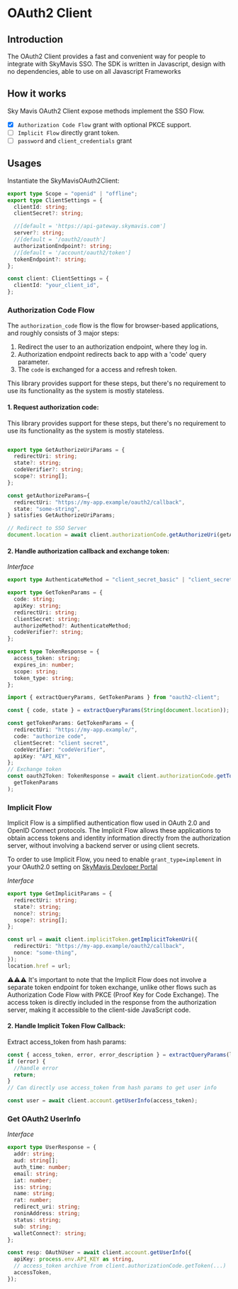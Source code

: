 # OAuth2 Client

## Introduction

The OAuth2 Client provides a fast and convenient way for people to integrate with SkyMavis SSO.
The SDK is written in Javascript, design with no dependencies, able to use on all Javascript Frameworks

## How it works

Sky Mavis OAuth2 Client expose methods implement the SSO Flow.

- [x] `Authorization Code Flow` grant with optional PKCE support.
- [ ] `Implicit Flow` directly grant token.
- [ ] `password` and `client_credentials` grant

## Usages

Instantiate the SkyMavisOAuth2Client:

```ts
export type Scope = "openid" | "offline";
export type ClientSettings = {
  clientId: string;
  clientSecret?: string;

  //[default = 'https://api-gateway.skymavis.com']
  server?: string;
  //[default = '/oauth2/oauth']
  authorizationEndpoint?: string;
  //[default = '/account/oauth2/token']
  tokenEndpoint?: string;
};

const client: ClientSettings = {
  clientId: "your_client_id",
};
```

### Authorization Code Flow

The `authorization_code` flow is the flow for browser-based applications,
and roughly consists of 3 major steps:

1. Redirect the user to an authorization endpoint, where they log in.
2. Authorization endpoint redirects back to app with a 'code' query
   parameter.
3. The `code` is exchanged for a access and refresh token.

This library provides support for these steps, but there's no requirement
to use its functionality as the system is mostly stateless.

#### 1. Request authorization code:

This library provides support for these steps, but there's no requirement
to use its functionality as the system is mostly stateless.

```ts

export type GetAuthorizeUriParams = {
  redirectUri: string;
  state?: string;
  codeVerifier?: string;
  scope?: string[];
};

const getAuthorizeParams={
  redirectUri: "https://my-app.example/oauth2/callback",
  state: "some-string",
} satisfies GetAuthorizeUriParams;

// Redirect to SSO Server
document.location = await client.authorizationCode.getAuthorizeUri(getAuthorizaParams);

```

#### 2. Handle authorization callback and exchange token:

_Interface_

```ts
export type AuthenticateMethod = "client_secret_basic" | "client_secret_post";

export type GetTokenParams = {
  code: string;
  apiKey: string;
  redirectUri: string;
  clientSecret: string;
  authorizeMethod?: AuthenticateMethod;
  codeVerifier?: string;
};

export type TokenResponse = {
  access_token: string;
  expires_in: number;
  scope: string;
  token_type: string;
};
```

```ts
import { extractQueryParams, GetTokenParams } from "oauth2-client";

const { code, state } = extractQueryParams(String(document.location));

const getTokenParams: GetTokenParams = {
  redirectUri: "https://my-app.example/",
  code: "authorize code",
  clientSecret: "client secret",
  codeVerifier: "codeVerifier",
  apiKey: "API_KEY",
};
// Exchange token
const oauth2Token: TokenResponse = await client.authorizationCode.getToken(
  getTokenParams
);
```

### Implicit Flow

Implicit Flow is a simplified authentication flow used in OAuth 2.0 and OpenID Connect protocols.
The Implicit Flow allows these applications to obtain access tokens and identity information directly from the authorization server, without involving a backend server or using client secrets.

To order to use Implicit Flow, you need to enable `grant_type=implement` in your OAuth2.0 setting on [SkyMavis Devloper Portal](https://developers.skymavis.com/console/account-service/)

_Interface_

```ts
export type GetImplicitParams = {
  redirectUri: string;
  state?: string;
  nonce?: string;
  scope?: string[];
};
```

```ts
const url = await client.implicitToken.getImplicitTokenUri({
  redirectUri: "https://my-app.example/oauth2/callback",
  nonce: "some-thing",
});
location.href = url;
```

⚠️⚠️⚠️ It's important to note that the Implicit Flow does not involve a separate token endpoint for token exchange, unlike other flows such as Authorization Code Flow with PKCE (Proof Key for Code Exchange).
The access token is directly included in the response from the authorization server,
making it accessible to the client-side JavaScript code.

#### 2. Handle Implicit Token Flow Callback:

Extract access_token from hash params:

```ts
const { access_token, error, error_description } = extractQueryParams(location);
if (error) {
  //handle error
  return;
}
// Can directly use access_token from hash params to get user info

const user = await client.account.getUserInfo(access_token);
```

### Get OAuth2 UserInfo

_Interface_

```ts
export type UserResponse = {
  addr: string;
  aud: string[];
  auth_time: number;
  email: string;
  iat: number;
  iss: string;
  name: string;
  rat: number;
  redirect_uri: string;
  roninAddress: string;
  status: string;
  sub: string;
  walletConnect?: string;
};
```

```ts
const resp: OAuthUser = await client.account.getUserInfo({
  apiKey: process.env.API_KEY as string,
  // access_token archive from client.authorizationCode.getToken(...)
  accessToken,
});
```
